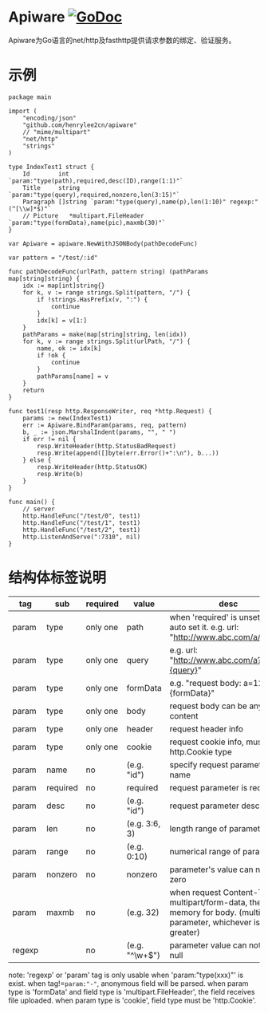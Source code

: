 # Apiware    [![GoDoc](https://godoc.org/github.com/tsuna/gohbase?status.png)](https://godoc.org/github.com/henrylee2cn/apiware)

Apiware为Go语言的net/http及fasthttp提供请求参数的绑定、验证服务。

# 示例

```
package main

import (
    "encoding/json"
    "github.com/henrylee2cn/apiware"
    // "mime/multipart"
    "net/http"
    "strings"
)

type IndexTest1 struct {
    Id        int      `param:"type(path),required,desc(ID),range(1:1)"`
    Title     string   `param:"type(query),required,nonzero,len(3:15)"`
    Paragraph []string `param:"type(query),name(p),len(1:10)" regexp:"(^[\\w]*$)"`
    // Picture   *multipart.FileHeader `param:"type(formData),name(pic),maxmb(30)"`
}

var Apiware = apiware.NewWithJSONBody(pathDecodeFunc)

var pattern = "/test/:id"

func pathDecodeFunc(urlPath, pattern string) (pathParams map[string]string) {
    idx := map[int]string{}
    for k, v := range strings.Split(pattern, "/") {
        if !strings.HasPrefix(v, ":") {
            continue
        }
        idx[k] = v[1:]
    }
    pathParams = make(map[string]string, len(idx))
    for k, v := range strings.Split(urlPath, "/") {
        name, ok := idx[k]
        if !ok {
            continue
        }
        pathParams[name] = v
    }
    return
}

func test1(resp http.ResponseWriter, req *http.Request) {
    params := new(IndexTest1)
    err := Apiware.BindParam(params, req, pattern)
    b, _ := json.MarshalIndent(params, "", " ")
    if err != nil {
        resp.WriteHeader(http.StatusBadRequest)
        resp.Write(append([]byte(err.Error()+":\n"), b...))
    } else {
        resp.WriteHeader(http.StatusOK)
        resp.Write(b)
    }
}

func main() {
    // server
    http.HandleFunc("/test/0", test1)
    http.HandleFunc("/test/1", test1)
    http.HandleFunc("/test/2", test1)
    http.ListenAndServe(":7310", nil)
}
```

# 结构体标签说明

tag   |   sub    | required |     value     |   desc
------|----------|----------|---------------|----------------------------------
param |   type   | only one |     path      | when 'required' is unsetted, auto set it. e.g. url: "http://www.abc.com/a/{path}"
param |   type   | only one |     query     | e.g. url: "http://www.abc.com/a?b={query}"
param |   type   | only one |     formData  | e.g. "request body: a=123&b={formData}"
param |   type   | only one |     body      | request body can be any content
param |   type   | only one |     header    | request header info
param |   type   | only one |     cookie    | request cookie info, must be http.Cookie type
param |   name   |    no    |  (e.g. "id")  | specify request parameter's name
param | required |    no    |   required    | request parameter is required
param |   desc   |    no    |  (e.g. "id")  | request parameter description
param |   len    |    no    | (e.g. 3:6, 3) | length range of parameter
param |   range  |    no    |  (e.g. 0:10)  | numerical range of parameter
param |  nonzero |    no    |    nonzero    | parameter's value can not be zero
param |   maxmb  |    no    |   (e.g. 32)   | when request Content-Type is multipart/form-data, the max memory for body. (multi-parameter, whichever is greater)
regexp|          |    no    |(e.g. "^\\w+$")| parameter value can not be null


note:
    'regexp' or 'param' tag is only usable when 'param:"type(xxx)"' is exist.
    when tag!=`param:"-"`, anonymous field will be parsed.
    when param type is 'formData' and field type is 'multipart.FileHeader', the field receives file uploaded.
    when param type is 'cookie', field type must be 'http.Cookie'.
